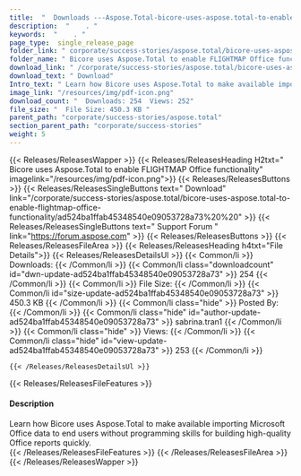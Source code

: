 ```yaml
---
title:  "  Downloads ---Aspose.Total-bicore-uses-aspose.total-to-enable-flightmap-office-functionality . " 
description:  "    . " 
keywords:  "    . " 
page_type:  single_release_page
folder_link: " corporate/success-stories/aspose.total/bicore-uses-aspose.total-to-enable-flightmap-office-functionality/"
folder_name: " Bicore uses Aspose.Total to enable FLIGHTMAP Office functionality"
download_link: " /corporate/success-stories/aspose.total/bicore-uses-aspose.total-to-enable-flightmap-office-functionality/ad524ba1ffab45348540e09053728a73"
download_text: " Download"
Intro_text: " Learn how Bicore uses Aspose.Total to make available importing Microsoft Office ..."
image_link: "/resources/img/pdf-icon.png"
download_count: "  Downloads: 254  Views: 252"
file_size: "  File Size: 450.3 KB "
parent_path: "corporate/success-stories/aspose.total"
section_parent_path: "corporate/success-stories"
weight: 5 
---
```


{{< Releases/ReleasesWapper >}}
  {{< Releases/ReleasesHeading H2txt=" Bicore uses Aspose.Total to enable FLIGHTMAP Office functionality" imagelink="/resources/img/pdf-icon.png">}}
  {{< Releases/ReleasesButtons >}}
    {{< Releases/ReleasesSingleButtons text=" Download" link="/corporate/success-stories/aspose.total/bicore-uses-aspose.total-to-enable-flightmap-office-functionality/ad524ba1ffab45348540e09053728a73%20%20" >}}
    {{< Releases/ReleasesSingleButtons text=" Support Forum " link="https://forum.aspose.com" >}}
  {{< Releases/ReleasesButtons >}}
  {{< Releases/ReleasesFileArea >}}
    {{< Releases/ReleasesHeading h4txt="File Details">}}
    {{< Releases/ReleasesDetailsUl >}}
            {{< Common/li  >}} Downloads: {{< /Common/li >}} 
      {{< Common/li class="downloadcount" id="dwn-update-ad524ba1ffab45348540e09053728a73" >}} 254 {{< /Common/li >}} 
      {{< Common/li  >}} File Size: {{< /Common/li >}} 
      {{< Common/li id="size-update-ad524ba1ffab45348540e09053728a73" >}} 450.3 KB {{< /Common/li >}} 
      {{< Common/li  class="hide" >}} Posted By: {{< /Common/li >}} 
      {{< Common/li class="hide" id="author-update-ad524ba1ffab45348540e09053728a73" >}} sabrina.tran1 {{< /Common/li >}} 
      {{< Common/li class="hide"  >}} Views: {{< /Common/li >}} 
      {{< Common/li class="hide" id="view-update-ad524ba1ffab45348540e09053728a73" >}} 253 {{< /Common/li >}} 

    {{< /Releases/ReleasesDetailsUl >}}

  {{< Releases/ReleasesFileFeatures >}}
      <h4>Description</h4><div class="HTMLDescription">Learn how Bicore uses Aspose.Total to make available importing Microsoft Office data to end users without programming skills for building high-quality Office reports quickly.</div>
  {{< /Releases/ReleasesFileFeatures >}}
 {{< /Releases/ReleasesFileArea >}}
{{< /Releases/ReleasesWapper >}}


